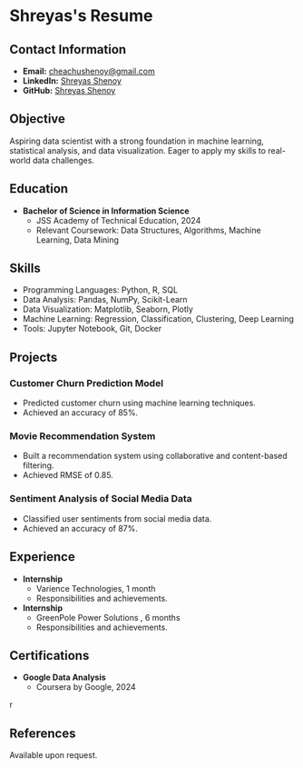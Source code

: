 # Shreyas's Resume

## Contact Information
- **Email:** cheachushenoy@gmail.com
- **LinkedIn:** [Shreyas Shenoy](https://www.linkedin.com/in/cheachu)
- **GitHub:** [Shreyas Shenoy](https://github.com/cheachu)

## Objective
Aspiring data scientist with a strong foundation in machine learning, statistical analysis, and data visualization. Eager to apply my skills to real-world data challenges.

## Education
- **Bachelor of Science in Information Science**
  - JSS Academy of Technical Education, 2024
  - Relevant Coursework: Data Structures, Algorithms, Machine Learning, Data Mining

## Skills
- Programming Languages: Python, R, SQL
- Data Analysis: Pandas, NumPy, Scikit-Learn
- Data Visualization: Matplotlib, Seaborn, Plotly
- Machine Learning: Regression, Classification, Clustering, Deep Learning
- Tools: Jupyter Notebook, Git, Docker

## Projects
### Customer Churn Prediction Model
- Predicted customer churn using machine learning techniques.
- Achieved an accuracy of 85%.

### Movie Recommendation System
- Built a recommendation system using collaborative and content-based filtering.
- Achieved RMSE of 0.85.

### Sentiment Analysis of Social Media Data
- Classified user sentiments from social media data.
- Achieved an accuracy of 87%.

## Experience
- **Internship**
  - Varience Technologies, 1 month
  - Responsibilities and achievements.
- **Internship**
  - GreenPole Power Solutions , 6 months
  - Responsibilities and achievements.

## Certifications
- **Google Data Analysis**
  - Coursera by Google, 2024

r

## References
Available upon request.
